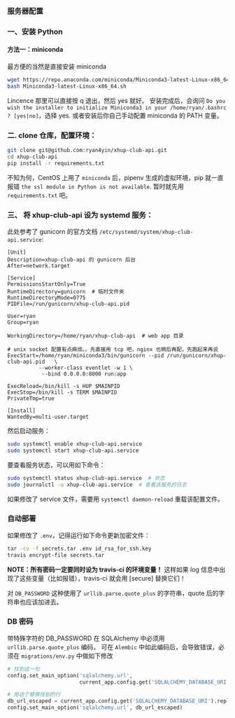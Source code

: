 ### 服务器配置

### 一、安装 Python

#### 方法一：miniconda

最方便的当然是直接安装 miniconda

```bash
wget https://repo.anaconda.com/miniconda/Miniconda3-latest-Linux-x86_64.sh
bash Miniconda3-latest-Linux-x86_64.sh
```
Lincence 那里可以直接按 q 退出，然后 yes 就好。
安装完成后，会询问 `Do you wish the installer to initialize Miniconda3
in your /home/ryan/.bashrc ? [yes|no]`，选择 yes. 或者安装后你自己手动配置 miniconda 的 PATH 变量。

### 二. clone 仓库，配置环境：
```bash
git clone git@github.com:ryan4yin/xhup-club-api.git
cd xhup-club-api
pip install -r requirements.txt
```

不知为何，CentOS 上用了 `miniconda` 后，pipenv 生成的虚拟环境，pip 就一直报错 `the ssl module in Python is not available`.
暂时就先用 `requirements.txt` 吧。

### 三、 将 xhup-club-api 设为 systemd 服务：

此处参考了 gunicorn 的官方文档
`/etc/systemd/system/xhup-club-api.service`:
```
[Unit]
Description=xhup-club-api 的 gunicorn 后台
After=network.target

[Service]
PermissionsStartOnly=True
RuntimeDirectory=gunicorn  # 临时文件夹
RuntimeDirectoryMode=0775
PIDFile=/run/gunicorn/xhup-club-api.pid

User=ryan
Group=ryan

WorkingDirectory=/home/ryan/xhup-club-api  # web app 目录

# unix socket 配置有点麻烦。。先直接用 tcp 吧，nginx 也稍后再配，先跑起来再说
ExecStart=/home/ryan/miniconda3/bin/gunicorn --pid /run/gunicorn/xhup-club-api.pid   \
          --worker-class eventlet -w 1 \
           --bind 0.0.0.0:8000 run:app

ExecReload=/bin/kill -s HUP $MAINPID
ExecStop=/bin/kill -s TERM $MAINPID
PrivateTmp=true

[Install]
WantedBy=multi-user.target
```

然后启动服务：
```bash
sudo systemctl enable xhup-club-api.service
sudo systemctl start xhup-club-api.service
```

要查看服务状态，可以用如下命令：

```bash
sudo systemctl status xhup-club-api.service  # 状态
sudo journalctl -u xhup-club-api.service  # 查看该服务的日志
```

如果修改了 service 文件，需要用 `systemctl daemon-reload` 重载该配置文件。

### 自动部署

如果修改了 `.env`，记得运行如下命令更新加密文件：
```bash
tar -cv -f secrets.tar .env id_rsa_for_ssh.key
travis encrypt-file secrets.tar
```

**NOTE：所有密码一定要同时设为 travis-ci 的环境变量！**
这样如果 log 信息中出现了这些变量（比如报错），travis-ci 就会用 [secure] 替换它们！

对 `DB_PASSWORD` 这种使用了 `urllib.parse.quote_plus` 的字符串，quote 后的字符串也应该加进去。

### DB 密码

带特殊字符的 DB_PASSWORD 在 SQLAlchemy 中必须用 `urllib.parse.quote_plus` 编码，
可在 `Alembic` 中如此编码后，会导致错误，必须在 `migrations/env.py` 中做如下修改

```python
# 找到这一句
config.set_main_option('sqlalchemy.url',
                       current_app.config.get('SQLALCHEMY_DATABASE_URI'))

# 用这个替换找到的行
db_url_escaped = current_app.config.get('SQLALCHEMY_DATABASE_URI').replace('%', '%%')
config.set_main_option('sqlalchemy.url', db_url_escaped)
```
